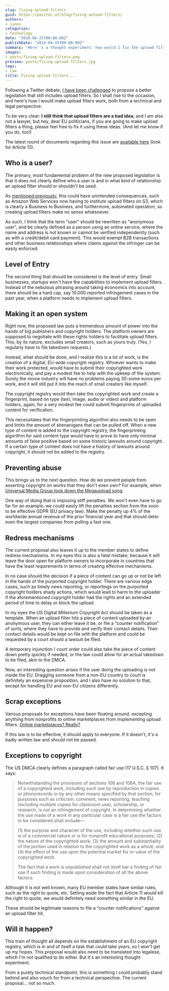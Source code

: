 ```yaml
---
slug: fixing-upload-filters
guid: https://pasztor.at/blog/fixing-upload-filters/
authors:
- janos
categories:
- Technology
date: "2018-04-25T00:00:00Z"
publishDate: "2018-04-25T00:00:00Z"
summary: 'Here''s a thought experiment: how would I fix the upload filter law?'
images:
- posts/fixing-upload-filters.png
preview: posts/fixing-upload-filters.jpg
tags:
- Law
title: Fixing upload filters...
---
```


Following a Twitter debate, [I have been challenged](https://twitter.com/netopiaforum/status/988929002462212096) to
propose a better legislation that still includes upload filters. So I shall rise to the occasion, and here's how I would
make upload filters work, both from a technical and legal perspective.

To be very clear: **I still think that upload filters are a bad idea**, and I am also not a lawyer, but hey, dear EU
politicians, if you are going to make upload filters a thing, please feel free to fix it using these ideas. (And 
let me know if you do, too!)

The latest round of documents regarding this issue are [available here](https://www.parlament.gv.at/PAKT/EU/XXVI/EU/01/86/EU_18668/imfname_10803001.pdf)
(look for Article 13).

## Who is a user?

The primary, most fundamental problem of the new proposed legislation is that it does not clearly define who a user is
and in what kind of relationship an upload filter should or shouldn't be used.

As [mentioned previously](/blog/mandatory-upload-filters-in-the-eu), this could have unintended consequences, such as
Amazon Web Services now having to institute upload filters on S3, which is clearly a Business to Business, and
furthermore, automated operation, so creating upload filters make no sense whatsoever.

As such, I think that the term &ldquo;user&rdquo; should be rewritten as &ldquo;anonymous user&rdquo;, and be clearly
defined as a person using an online service, where the name and address is not known or cannot be verified independently
(such as with a credit/debit card payment). This would exempt B2B transactions and other business relationships where
claims against the infringer can be easily enforced.

## Level of Entry

The second thing that should be considered is the level of entry. Small businesses, startups won't have the capabilities
to implement upload filters. Instead of the nebulous phrasing around taking economics into account, there should be
a hard cap, say 10.000 reported infringement cases in the past year, when a platform needs to implement upload filters.

## Making it an open system

Right now, the proposed law puts a tremendous amount of power into the hands of big publishers and copyright holders.
The platform owners are supposed to negotiate with these rights holders to facilitate upload filters. This, by its
nature, excludes small creators, such as yours truly. (Yes, I regularly have to file takedown requests.)

Instead, what should be done, and I realize this is a lot of work, is the creation of a digital, EU-wide copyright
registry. Whoever wants to make their work protected, would have to submit their copyrighted work electronically, and
pay a modest fee to help with the upkeep of the system. Surely the movie industry will have no problems paying 30-some
euros per work, and it will still put it into the reach of small creators like myself.

The copyright registry would then take the copyrighted work and create a fingerprint, based on type (text, image, audio
or video) and platform holders, again, for a very modest fee could submit fingerprints of uploaded content for
verification.

This necessitates that the fingerprinting algorithm also needs to be open and limits the amount of shenanigans that can
be pulled off. When a new type of content is added to the copyright registry, the fingerprinting algorithm for said
content type would have to prove to have only minimal amounts of false positive based on some historic lawsuits around
copyright. If a certain type of content does not have a history of lawsuits around copyright, it should not be added to
the registry.

## Preventing abuse

This brings us to the next question. How do we prevent people from asserting copyright on works that they don't even
own? For example, when [Universal Media Group took down the Megaupload song](https://arstechnica.com/tech-policy/2011/12/umg-we-have-the-right-to-block-or-remove-youtube-videos/).

One way of doing that is imposing stiff penalties. We won't even have to go far for an example, we could easily lift
the penalties section from the soon to be effective GDPR (EU privacy law). Make the penalty up 4% of
the worldwide annual revenue of the prior financial year and that should deter even the largest companies from pulling
a fast one.

## Redress mechanisms

The current proposal also leaves it up to the member states to define redress mechanisms. In my eyes this is also a
fatal mistake, because it will leave the door open for platform owners to incorporate in countries that have the least
requirements in terms of creating effective mechanisms.

In no case should the decision if a piece of content can go up or not be left in the hands of the purported copyright
holder. There are various edge cases, such as timely news reporting, or reportings on the purported copyright holders
shady actions, which would lead to harm to the uploader if the aforementioned copyright holder had the rights and an
extended period of time to delay or block the upload.

In my eyes the US Digital Millenium Copyright Act should be taken as a template. When an upload filter hits a piece
of content uploaded by an anonymous user, they can either leave it be, or file a &ldquo;counter notification&rdquo;
of sorts, where they have to provide and verify their contact details. Their contact details would be kept on file with
the platform and could be requested by a court should a lawsuit be filed.

A temporary injunction / court order could also take the piece of content down pretty quickly if needed, or the law
could allow for an actual takedown to be filed, akin to the DMCA.

Now, an interesting question arises if the user doing the uploading is not inside the EU. Dragging someone from a non-EU
country to court is definitely an expensive proposition, and I also have no solution to that, except for handling EU and
non-EU citizens differently.

## Scrap exceptions

Various proposals for exceptions have been floating around, excepting anything from nonprofits to online marketplaces
from implementing upload filters.
[Online marketplaces? Really?](https://www.theverge.com/2015/11/29/9813780/udemy-pirated-course-copyright-troy-hunt)

If this law is to be effective, it should apply to everyone. If it doesn't, it's a badly written law and should not be
passed.

## Exceptions to copyright

The US DMCA clearly defines a paragraph called fair use (17 U.S.C. § 107). It says:

> Notwithstanding the provisions of sections 106 and 106A, the fair use of a copyrighted work, including such use by
> reproduction in copies or phonorecords or by any other means specified by that section, for purposes such as
> criticism, comment, news reporting, teaching (including multiple copies for classroom use), scholarship, or research,
> is not an infringement of copyright. In determining whether the use made of a work in any particular case is a fair
> use the factors to be considered shall include—
>
> (1) the purpose and character of the use, including whether such use is of a commercial nature or is for nonprofit
> educational purposes;
> (2) the nature of the copyrighted work;
> (3) the amount and substantiality of the portion used in relation to the copyrighted work as a whole; and
> (4) the effect of the use upon the potential market for or value of the copyrighted work.
>
> The fact that a work is unpublished shall not itself bar a finding of fair use if such finding is made upon
> consideration of all the above factors.

Although it is not well known, many EU member states have similar rules, such as the right to quote, etc. Setting aside
the fact that Article 11 would kill the right to quote, we would definitely need something similar in the EU.

These should be legitimate reasons to file a &ldquo;counter notifications&rdquo; against an upload filter hit.

## Will it happen?

This train of thought all depends on the establishment of an EU copyright registry, which is in and of itself a task
that could take years, so I won't get up my hopes. This proposal would also need to be translated into legalese, which
I'm not qualified to do either. But it's an interesting thought experiment.

From a purely technical standpoint, this is something I could probably stand behind and also vouch for from a technical
perspective. The current proposal... not so much.